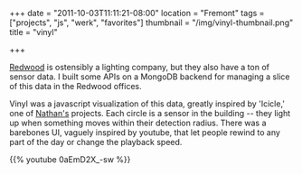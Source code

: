 +++
date = "2011-10-03T11:11:21-08:00"
location = "Fremont"
tags = ["projects", "js", "werk", "favorites"]
thumbnail = "/img/vinyl-thumbnail.png"
title = "vinyl"

+++

[Redwood](http://www.redwoodsystems.com) is ostensibly a lighting company,
but they also have a ton of sensor data.
I built some APIs on a MongoDB backend for managing a slice of this data in the Redwood offices.

<!--more-->

Vinyl was a javascript visualization of this data, greatly inspired by 'Icicle,'
one of [Nathan's](http://thenoviceoof.com/) projects.
Each circle is a sensor in the building --
they light up when something moves within their detection radius.
There was a barebones UI, vaguely inspired by youtube,
that let people rewind to any part of the day or change the playback speed.

{{% youtube 0aEmD2X_-sw %}}
